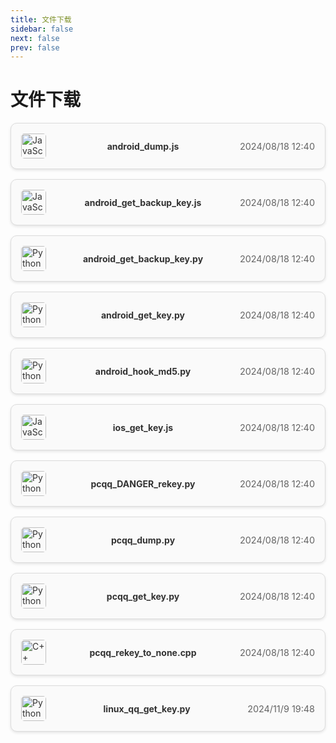 ```yaml
---
title: 文件下载
sidebar: false
next: false 
prev: false
---
```


# 文件下载

<div class="file-list">
  <!-- 文件项开始 -->
  <a href="/files/android_dump.js" download class="file-item">
    <div class="file-icon">
      <img src="/icons/javascript.svg" alt="JavaScript" />
    </div>
    <div class="file-name">android_dump.js</div>
    <div class="file-date">2024/08/18 12:40</div>
  </a>

  <a href="/files/android_get_backup_key.js" download class="file-item">
    <div class="file-icon">
      <img src="/icons/javascript.svg" alt="JavaScript" />
    </div>
    <div class="file-name">android_get_backup_key.js</div>
    <div class="file-date">2024/08/18 12:40</div>
  </a>

  <a href="/files/android_get_backup_key.py" download class="file-item">
    <div class="file-icon">
      <img src="/icons/python.svg" alt="Python" />
    </div>
    <div class="file-name">android_get_backup_key.py</div>
    <div class="file-date">2024/08/18 12:40</div>
  </a>

  <a href="/files/android_get_key.py" download class="file-item">
    <div class="file-icon">
      <img src="/icons/python.svg" alt="Python" />
    </div>
    <div class="file-name">android_get_key.py</div>
    <div class="file-date">2024/08/18 12:40</div>
  </a>

  <a href="/files/android_hook_md5.py" download class="file-item">
    <div class="file-icon">
      <img src="/icons/python.svg" alt="Python" />
    </div>
    <div class="file-name">android_hook_md5.py</div>
    <div class="file-date">2024/08/18 12:40</div>
  </a>

  <a href="/files/ios_get_key.js" download class="file-item">
    <div class="file-icon">
      <img src="/icons/javascript.svg" alt="JavaScript" />
    </div>
    <div class="file-name">ios_get_key.js</div>
    <div class="file-date">2024/08/18 12:40</div>
  </a>

  <a href="/files/pcqq_DANGER_rekey.py" download class="file-item">
    <div class="file-icon">
      <img src="/icons/python.svg" alt="Python" />
    </div>
    <div class="file-name">pcqq_DANGER_rekey.py</div>
    <div class="file-date">2024/08/18 12:40</div>
  </a>

  <a href="/files/pcqq_dump.py" download class="file-item">
    <div class="file-icon">
      <img src="/icons/python.svg" alt="Python" />
    </div>
    <div class="file-name">pcqq_dump.py</div>
    <div class="file-date">2024/08/18 12:40</div>
  </a>

  <a href="/files/pcqq_get_key.py" download class="file-item">
    <div class="file-icon">
      <img src="/icons/python.svg" alt="Python" />
    </div>
    <div class="file-name">pcqq_get_key.py</div>
    <div class="file-date">2024/08/18 12:40</div>
  </a>

  <a href="/files/pcqq_rekey_to_none.cpp" download class="file-item">
    <div class="file-icon">
      <img src="/icons/cplusplus.svg" alt="C++" />
    </div>
    <div class="file-name">pcqq_rekey_to_none.cpp</div>
    <div class="file-date">2024/08/18 12:40</div>
  </a>

  <a href="/files/linux_qq_get_key.py" download class="file-item">
    <div class="file-icon">
      <img src="/icons/python.svg" alt="Python" />
    </div>
    <div class="file-name">linux_qq_get_key.py</div>
    <div class="file-date">2024/11/9 19:48</div>
  </a>
  <!-- 文件项结束 -->
</div>

<style>
/* 文件列表样式 */
.file-list {
  display: flex;
  flex-direction: column;
  gap: 1rem;
}

.file-item {
  background-color: var(--file-bg-color);
  border: 1px solid var(--file-border-color);
  border-radius: 10px;
  padding: 1rem;
  display: flex;
  align-items: center;
  justify-content: space-between;
  text-decoration: none !important; 
  color: var(--file-text-color) !important; 
  font-weight: normal !important; 
  box-shadow: 0 2px 4px rgba(0, 0, 0, 0.1);
  transition: box-shadow 0.3s ease, transform 0.3s ease;
}

.file-item:hover {
  box-shadow: 0 4px 8px rgba(0, 0, 0, 0.15);
  transform: translateY(-2px);
}

.file-icon img {
  width: 40px;
  height: 40px;
  border-radius: 5px;
  transition: filter 0.3s ease;
}

.dark .file-icon img {
  filter: invert(1) brightness(2);
}

.file-name {
  font-weight: bold;
}

.file-date {
  color: var(--file-date-color);
  font-size: 0.9rem;
}

/* 全局变量：浅色模式 */
:root {
  --file-bg-color: rgba(250, 250, 250, 1);
  --file-border-color: rgba(220, 220, 220, 1);
  --file-text-color: rgba(50, 50, 50, 1); /* 黑色字体 */
  --file-date-color: rgba(100, 100, 100, 1);
}

/* 深色模式 */
.dark {
  --file-bg-color: rgba(32, 33, 39, 1);
  --file-border-color: rgba(48, 48, 48, 1);
  --file-text-color: rgba(220, 220, 220, 1); /* 白色字体 */
  --file-date-color: rgba(161, 161, 161, 1);
}

.vp-doc a {
  color: inherit !important;
  text-decoration: none !important;
  font-weight: normal !important;
}
</style>

